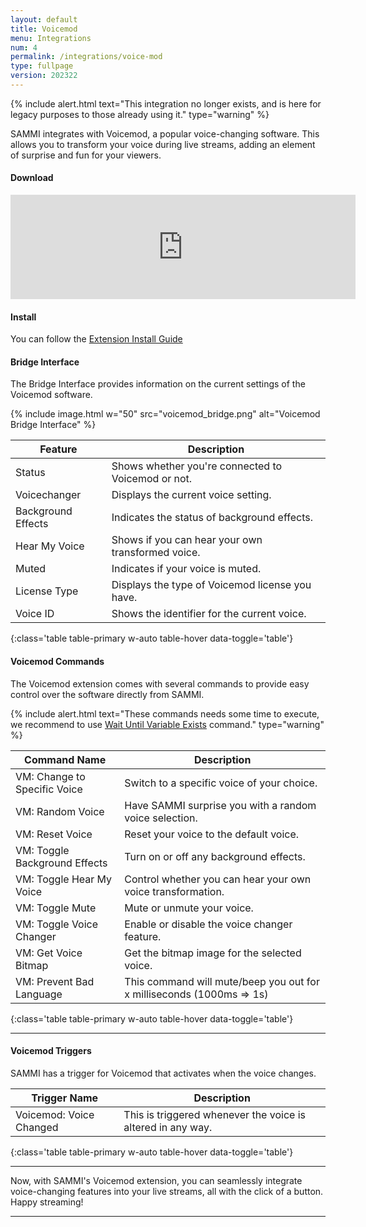 ```yaml
---
layout: default
title: Voicemod
menu: Integrations
num: 4
permalink: /integrations/voice-mod
type: fullpage
version: 202322
---
```


{% include alert.html text="This integration no longer exists, and is here for legacy purposes to those already using it." type="warning" %}

SAMMI integrates with Voicemod, a popular voice-changing software. This allows you to transform your voice during live streams, adding an element of surprise and fun for your viewers.

#### Download 
<iframe frameborder="0" src="https://itch.io/embed/2110760?bg_color=222222&amp;fg_color=e4e3e3&amp;link_color=103b93&amp;border_color=141617" width="552" height="167"><a href="https://sammisolutions.itch.io/voicemod">Voicemod by SAMMI</a></iframe>

#### Install
You can follow the [Extension Install Guide](https://sammi.solutions/extensions/install)

#### Bridge Interface

The Bridge Interface provides information on the current settings of the Voicemod software.

{% include image.html w="50" src="voicemod_bridge.png" alt="Voicemod Bridge Interface" %}

| Feature             | Description                                         |
|----------------|------------------------------------------------|
| Status             | Shows whether you're connected to Voicemod or not. |
| Voicechanger    | Displays the current voice setting.                |
| Background Effects | Indicates the status of background effects.   |
| Hear My Voice     | Shows if you can hear your own transformed voice. |
| Muted              | Indicates if your voice is muted.               |
| License Type      | Displays the type of Voicemod license you have. |
| Voice ID           | Shows the identifier for the current voice.       |
{:class='table table-primary w-auto table-hover data-toggle='table'}

#### Voicemod Commands

The Voicemod extension comes with several commands to provide easy control over the software directly from SAMMI.

{% include alert.html text="These commands needs some time to execute, we recommend to use <a href='/docs/commands/wait#waituntilvariableexists'>Wait Until Variable Exists</a> command." type="warning" %}

| Command Name                  | Description                                                     |
|----------------------|------------------------------------------------------------|
| VM: Change to Specific Voice | Switch to a specific voice of your choice.                |
| VM: Random Voice             | Have SAMMI surprise you with a random voice selection.    |
| VM: Reset Voice              | Reset your voice to the default voice.                    |
| VM: Toggle Background Effects | Turn on or off any background effects.                   |
| VM: Toggle Hear My Voice      | Control whether you can hear your own voice transformation. |
| VM: Toggle Mute               | Mute or unmute your voice.                                |
| VM: Toggle Voice Changer      | Enable or disable the voice changer feature.             |
| VM: Get Voice Bitmap          | Get the bitmap image for the selected voice.             |
| VM: Prevent Bad Language      | This command will mute/beep you out for x milliseconds (1000ms => 1s) |
{:class='table table-primary w-auto table-hover data-toggle='table'}

<hr>

#### Voicemod Triggers

SAMMI has a trigger for Voicemod that activates when the voice changes.

| Trigger Name     | Description                                       |
|-----------------|------------------------------------------------|
| Voicemod: Voice Changed | This is triggered whenever the voice is altered in any way. |
{:class='table table-primary w-auto table-hover data-toggle='table'}

<hr>

Now, with SAMMI's Voicemod extension, you can seamlessly integrate voice-changing features into your live streams, all with the click of a button. Happy streaming!

<hr>
